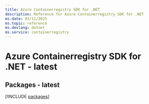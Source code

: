 ```yaml
---
title: Azure Containerregistry SDK for .NET
description: Reference for Azure Containerregistry SDK for .NET
ms.date: 03/11/2025
ms.topic: reference
ms.devlang: dotnet
ms.service: containerregistry
---
```

# Azure Containerregistry SDK for .NET - latest
## Packages - latest
[!INCLUDE [packages](containerregistry-index.md)]
